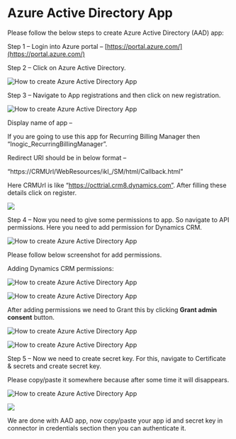 # Azure Active Directory App

Please follow the below steps to create Azure Active Directory (AAD) app:

Step 1 – Login into Azure portal – [https://portal.azure.com/](https://portal.azure.com/)

Step 2 – Click on Azure Active Directory.

![How to create Azure Active Directory App](https://www.inogic.com/blog/wp-content/uploads/2020/10/image1.png)

Step 3 – Navigate to App registrations and then click on new registration.

![How to create Azure Active Directory App](https://www.inogic.com/blog/wp-content/uploads/2020/10/image2.png)

Display name of app –

If you are going to use this app for Recurring Billing Manager then “Inogic\_RecurringBillingManager”.

Redirect URI should be in below format –

“https://CRMUrl/WebResources/ikl\_/SM/html/Callback.html”

Here CRMUrl is like “https://octtrial.crm8.dynamics.com”. After filling these details click on register.

![](<../../.gitbook/assets/Azure direct\_1 (1).png>)

Step 4 – Now you need to give some permissions to app. So navigate to API permissions. Here you need to add permission for Dynamics CRM.

![How to create Azure Active Directory App](https://www.inogic.com/blog/wp-content/uploads/2020/10/image4.png)

Please follow below screenshot for add permissions.

Adding Dynamics CRM permissions:

![How to create Azure Active Directory App](https://www.inogic.com/blog/wp-content/uploads/2020/10/image5.png)

![How to create Azure Active Directory App](https://www.inogic.com/blog/wp-content/uploads/2020/10/image6.png)

After adding permissions we need to Grant this by clicking **Grant admin consent** button.

![How to create Azure Active Directory App](https://www.inogic.com/blog/wp-content/uploads/2020/10/image7.png)

![How to create Azure Active Directory App](https://www.inogic.com/blog/wp-content/uploads/2020/10/image8.png)

Step 5 – Now we need to create secret key. For this, navigate to Certificate & secrets and create secret key.

Please copy/paste it somewhere because after some time it will disappears.

![How to create Azure Active Directory App](https://www.inogic.com/blog/wp-content/uploads/2020/10/image9.png)

![](https://www.inogic.com/blog/wp-content/uploads/2020/10/image10.png)

We are done with AAD app, now copy/paste your app id and secret key in connector in credentials section then you can authenticate it.
